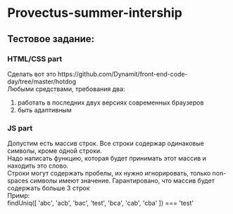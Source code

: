 # Provectus-summer-intership
<h2>Тестовое задание:</h2>
<h3>HTML/CSS part</h3>
<p>Сделать вот это
  <a>https://github.com/Dynamit/front-end-code-day/tree/master/hotdog</a><br/>
  Любыми средствами, требования два: 
  <ol>
    <li>работать в последних двух версиях современных браузеров</li>
    <li>быть адаптивным</li>
  </ol>
</p>

<h3>JS part</h3>
<p>Допустим есть массив строк. Все строки содержар одинаковые символы, кроме одной строки.<br/>
  Надо написать функцию, которая будет принимать этот массив и находить это слово.<br/>
  Строки могут содержать пробелы, их нужно игнорировать, только non-spaces символы имеют значение. Гарантировано, что массив будет содержать больше 3 строк<br/>
  Примр:<br/>
  findUniq([ 'abc', 'acb', 'bac', 'test', 'bca', 'cab', 'cba' ]) === 'test'
</p>

